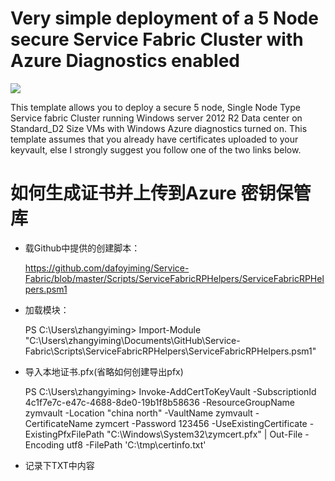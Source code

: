 # Very simple deployment of a 5 Node secure Service Fabric Cluster with Azure Diagnostics enabled

<a href="https://portal.azure.cn/#create/Microsoft.Template/uri/https%3A%2F%2Fraw.githubusercontent.com%2Fdafoyiming%2Fazure-quick-start-china%2Fmeat%2Fservice-fabric-secure-cluster-5-node-1-nodetype%2Fazuredeploy.json" target="_blank">
    <img src="http://azuredeploy.net/deploybutton.png"/>
</a>

This template allows you to deploy a secure 5 node, Single Node Type Service fabric Cluster running Windows server 2012 R2 Data center on Standard_D2 Size VMs with Windows Azure diagnostics turned on. This template assumes that you already have certificates uploaded to your keyvault, else I strongly suggest you follow one of the two links below.

# 如何生成证书并上传到Azure 密钥保管库

- 载Github中提供的创建脚本：

  https://github.com/dafoyiming/Service-Fabric/blob/master/Scripts/ServiceFabricRPHelpers/ServiceFabricRPHelpers.psm1

- 加载模块：

  PS C:\Users\zhangyiming> Import-Module "C:\Users\zhangyiming\Documents\GitHub\Service-Fabric\Scripts\ServiceFabricRPHelpers\ServiceFabricRPHelpers.psm1"

- 导入本地证书.pfx(省略如何创建导出pfx)

   PS C:\Users\zhangyiming> Invoke-AddCertToKeyVault -SubscriptionId 4c1f7e7c-e47c-4688-8de0-19b1f8b58636 -ResourceGroupName zymvault -Location "china north" -VaultName zymvault -CertificateName zymcert -Password 123456 -UseExistingCertificate -ExistingPfxFilePath "C:\Windows\System32\zymcert.pfx" | Out-File -Encoding utf8 -FilePath 'C:\tmp\certinfo.txt'

- 记录下TXT中内容
